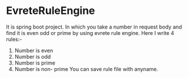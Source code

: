 # EvreteRuleEngine
It is spring boot project.
In which you take a number in request body and find it is even odd or prime by using evrete rule engine.
Here I write 4 rules:-
1) Number is even
2) Number is odd
3) Number is prime
4) Number is non- prime
You can save rule file with anyname.

